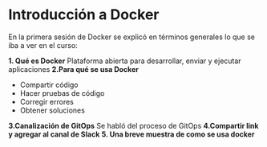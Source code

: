 # Introducción a Docker 

En la primera sesión de Docker se explicó en términos generales lo que se iba a ver en el curso:

**1. Qué es Docker**
Plataforma abierta para desarrollar, enviar y ejecutar aplicaciones
**2.Para qué se usa Docker**
* Compartir código
* Hacer pruebas de código
* Corregir errores
* Obtener soluciones

**3.Canalización de GitOps**
Se habló del proceso de GitOps
**4.Compartir link y agregar al canal de Slack**
**5. Una breve muestra de como se usa docker**
